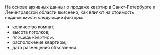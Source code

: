На основе архивных данных о продаже квартир в Санкт-Петербурге и Ленинградской области выяснено, как влияют на стоимость недвижимости следующие факторы:
- количество комнат;
- высота потолков;
- площадь квартиры;
- расположение квартиры;
- дата размещения объявления
